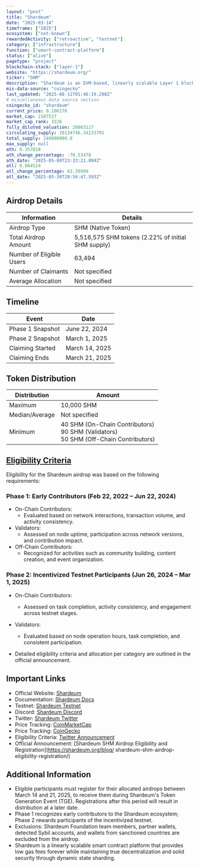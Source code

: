 ```yaml
---
layout: "post"
title: "Shardeum"
date: "2025-03-14"
timeframe: ["2025"]
ecosystem: ["not-known"]
rewardedActivity: ["retroactive", "testnet"]
category: ["infrastructure"]
function: ["smart-contract-platform"]
status: ["alive"]
pagetype: "project"
blockchain-stack: ["layer-1"]
website: "https://shardeum.org/"
ticker: "SHM"
description: "Shardeum is an EVM-based, linearly scalable Layer 1 blockchain platform that offers low gas fees while maintaining decentralization and security."
mis-data-source: "coingecko"
last_updated: "2025-08-11T01:46:19.208Z"
# miscellaneous data source section
coingecko_id: "shardeum"
current_price: 0.106278
market_cap: 2107527
market_cap_rank: 3226
fully_diluted_valuation: 26063117
circulating_supply: 20134746.34233701
total_supply: 249000000.0
max_supply: null
ath: 0.357818
ath_change_percentage: -70.53478
ath_date: "2025-05-09T23:33:21.884Z"
atl: 0.064524
atl_change_percentage: 63.39999
atl_date: "2025-05-30T20:56:47.593Z"
---
```


## Airdrop Details

| Information              | Details                                                             |
| ------------------------ | ------------------------------------------------------------------- |
| Airdrop Type             | SHM (Native Token)                                                  |
| Total Airdrop Amount     | 5,516,575 SHM tokens (2.22% of initial SHM supply)                  |
| Number of Eligible Users | 63,494                                                              |
| Number of Claimants      | Not specified                                                       |
| Average Allocation       | Not specified                                                       |

## Timeline

| Event               | Date               |
| ------------------- | ------------------ |
| Phase 1 Snapshot    | June 22, 2024      |
| Phase 2 Snapshot    | March 1, 2025      |
| Claiming Started    | March 14, 2025     |
| Claiming Ends       | March 21, 2025     |

## Token Distribution

| Distribution   | Amount                                                                                               |
| -------------- | ---------------------------------------------------------------------------------------------------- |
| Maximum        | 10,000 SHM                                                                                           |
| Median/Average | Not specified                                                                                        |
| Minimum        | 40 SHM (On-Chain Contributors)<br>90 SHM (Validators)<br>50 SHM (Off-Chain Contributors)             |

## [Eligibility Criteria](https://shardeum.org/blog/shardeum-shm-airdrop-eligibility-registration/)

Eligibility for the Shardeum airdrop was based on the following requirements:

### Phase 1: Early Contributors (Feb 22, 2022 – Jun 22, 2024)
- On-Chain Contributors:
  - Evaluated based on network interactions, transaction volume, and activity consistency.
- Validators:
  - Assessed on node uptime, participation across network versions, and contribution impact.
- Off-Chain Contributors:
  - Recognized for activities such as community building, content creation, and event organization.

### Phase 2: Incentivized Testnet Participants (Jun 26, 2024 – Mar 1, 2025)
- On-Chain Contributors:
  - Assessed on task completion, activity consistency, and engagement across testnet stages.
- Validators:
  - Evaluated based on node operation hours, task completion, and consistent participation.

- Detailed eligibility criteria and allocation per category are outlined in the official announcement.

## Important Links

- Official Website: [Shardeum](https://shardeum.org)
- Documentation: [Shardeum Docs](https://docs.shardeum.org)
- Testnet: [Shardeum Testnet](https://testnet.shardeum.org)
- Discord: [Shardeum Discord](https://discord.gg/shardeum)
- Twitter: [Shardeum Twitter](https://twitter.com/shardeum)
- Price Tracking: [CoinMarketCap](https://coinmarketcap.com/currencies/shardeum)
- Price Tracking: [CoinGecko](https://www.coingecko.com/en/coins/shardeum)
- Eligibility Criteria: [Twitter Announcement](https://x.com/shardeum/status/1900494642342428756)
- Official Announcement: [Shardeum SHM Airdrop Eligibility and Registration](https://shardeum.org/blog/
shardeum-shm-airdrop-eligibility-registration/)
## Additional Information

- Eligible participants must register for their allocated airdrops between March 14 and 21, 2025, to receive them during Shardeum's Token Generation Event (TGE). Registrations after this period will result in distribution at a later date.
- Phase 1 recognizes early contributors to the Shardeum ecosystem; Phase 2 rewards participants of the incentivized testnet.
- Exclusions: Shardeum Foundation team members, partner wallets, detected Sybil accounts, and wallets from sanctioned countries are excluded from the airdrop.
- Shardeum is a linearly scalable smart contract platform that provides low gas fees forever while maintaining true decentralization and solid security through dynamic state sharding.
